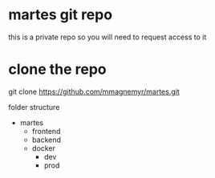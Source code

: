 # martes git repo
this is a private repo so you will need to request access to it

# clone the repo
git clone https://github.com/mmagnemyr/martes.git

folder structure

- martes
    - frontend
    - backend
    - docker
        - dev
        - prod
